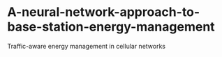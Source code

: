 # A-neural-network-approach-to-base-station-energy-management
Traffic-aware energy management in cellular networks
